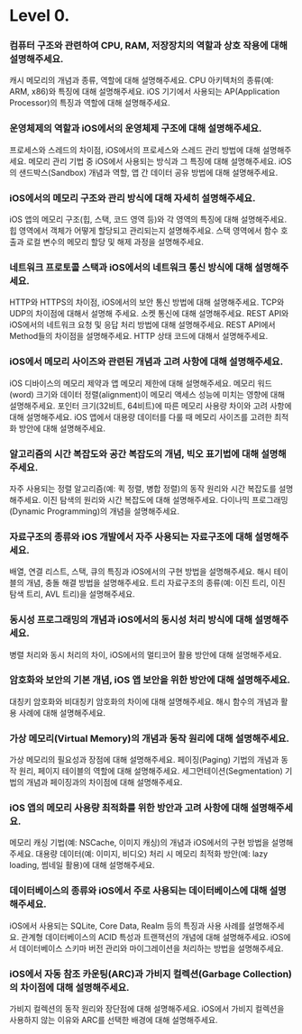# Level 0.

### 컴퓨터 구조와 관련하여 CPU, RAM, 저장장치의 역할과 상호 작용에 대해 설명해주세요.

캐시 메모리의 개념과 종류, 역할에 대해 설명해주세요.
CPU 아키텍처의 종류(예: ARM, x86)와 특징에 대해 설명해주세요.
iOS 기기에서 사용되는 AP(Application Processor)의 특징과 역할에 대해 설명해주세요.

### 운영체제의 역할과 iOS에서의 운영체제 구조에 대해 설명해주세요.

프로세스와 스레드의 차이점, iOS에서의 프로세스와 스레드 관리 방법에 대해 설명해주세요.
메모리 관리 기법 중 iOS에서 사용되는 방식과 그 특징에 대해 설명해주세요.
iOS의 샌드박스(Sandbox) 개념과 역할, 앱 간 데이터 공유 방법에 대해 설명해주세요.

### iOS에서의 메모리 구조와 관리 방식에 대해 자세히 설명해주세요.

iOS 앱의 메모리 구조(힙, 스택, 코드 영역 등)와 각 영역의 특징에 대해 설명해주세요.
힙 영역에서 객체가 어떻게 할당되고 관리되는지 설명해주세요.
스택 영역에서 함수 호출과 로컬 변수의 메모리 할당 및 해제 과정을 설명해주세요.

### 네트워크 프로토콜 스택과 iOS에서의 네트워크 통신 방식에 대해 설명해주세요.

HTTP와 HTTPS의 차이점, iOS에서의 보안 통신 방법에 대해 설명해주세요.
TCP와 UDP의 차이점에 대해서 설명해 주세요.
소켓 통신에 대해 설명해주세요.
REST API와 iOS에서의 네트워크 요청 및 응답 처리 방법에 대해 설명해주세요.
REST API에서 Method들의 차이점을 설명해주세요.
HTTP 상태 코드에 대해서 설명해주세요.

### iOS에서 메모리 사이즈와 관련된 개념과 고려 사항에 대해 설명해주세요.

iOS 디바이스의 메모리 제약과 앱 메모리 제한에 대해 설명해주세요.
메모리 워드(word) 크기와 데이터 정렬(alignment)이 메모리 액세스 성능에 미치는 영향에 대해 설명해주세요.
포인터 크기(32비트, 64비트)에 따른 메모리 사용량 차이와 고려 사항에 대해 설명해주세요.
iOS 앱에서 대용량 데이터를 다룰 때 메모리 사이즈를 고려한 최적화 방안에 대해 설명해주세요.

### 알고리즘의 시간 복잡도와 공간 복잡도의 개념, 빅오 표기법에 대해 설명해주세요.

자주 사용되는 정렬 알고리즘(예: 퀵 정렬, 병합 정렬)의 동작 원리와 시간 복잡도를 설명해주세요.
이진 탐색의 원리와 시간 복잡도에 대해 설명해주세요.
다이나믹 프로그래밍(Dynamic Programming)의 개념을 설명해주세요.

### 자료구조의 종류와 iOS 개발에서 자주 사용되는 자료구조에 대해 설명해주세요.

배열, 연결 리스트, 스택, 큐의 특징과 iOS에서의 구현 방법을 설명해주세요.
해시 테이블의 개념, 충돌 해결 방법을 설명해주세요.
트리 자료구조의 종류(예: 이진 트리, 이진 탐색 트리, AVL 트리)을 설명해주세요.

### 동시성 프로그래밍의 개념과 iOS에서의 동시성 처리 방식에 대해 설명해주세요.

병렬 처리와 동시 처리의 차이, iOS에서의 멀티코어 활용 방안에 대해 설명해주세요.

### 암호화와 보안의 기본 개념, iOS 앱 보안을 위한 방안에 대해 설명해주세요.

대칭키 암호화와 비대칭키 암호화의 차이에 대해 설명해주세요.
해시 함수의 개념과 활용 사례에 대해 설명해주세요.

### 가상 메모리(Virtual Memory)의 개념과 동작 원리에 대해 설명해주세요.

가상 메모리의 필요성과 장점에 대해 설명해주세요.
페이징(Paging) 기법의 개념과 동작 원리, 페이지 테이블의 역할에 대해 설명해주세요.
세그먼테이션(Segmentation) 기법의 개념과 페이징과의 차이점에 대해 설명해주세요.

### iOS 앱의 메모리 사용량 최적화를 위한 방안과 고려 사항에 대해 설명해주세요.

메모리 캐싱 기법(예: NSCache, 이미지 캐싱)의 개념과 iOS에서의 구현 방법을 설명해주세요.
대용량 데이터(예: 이미지, 비디오) 처리 시 메모리 최적화 방안(예: lazy loading, 썸네일 활용)에 대해 설명해주세요.

### 데이터베이스의 종류와 iOS에서 주로 사용되는 데이터베이스에 대해 설명해주세요.

iOS에서 사용되는 SQLite, Core Data, Realm 등의 특징과 사용 사례를 설명해주세요.
관계형 데이터베이스의 ACID 특성과 트랜잭션의 개념에 대해 설명해주세요.
iOS에서 데이터베이스 스키마 버전 관리와 마이그레이션을 처리하는 방법을 설명해주세요.

### iOS에서 자동 참조 카운팅(ARC)과 가비지 컬렉션(Garbage Collection)의 차이점에 대해 설명해주세요.

가비지 컬렉션의 동작 원리와 장단점에 대해 설명해주세요.
iOS에서 가비지 컬렉션을 사용하지 않는 이유와 ARC를 선택한 배경에 대해 설명해주세요.
